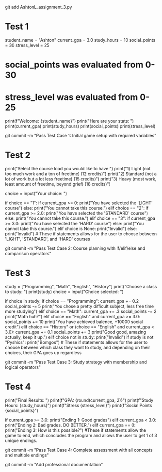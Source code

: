 git add AshtonL_assignment_3.py

# Test 1
student_name = "Ashton"
current_gpa = 3.0
study_hours = 10
social_points = 30
stress_level = 25
# social_points was evaluated from 0-30
# stress_level was evaluated from 0-25
print(f"Welcome: {student_name}")
print("Here are your stats: ")
print(current_gpa)
print(study_hours)
print(social_points)
print(stress_level)

git commit -m "Pass Test Case 1: Initial game setup with required variables"

# Test 2
print("Select the course load you would like to have:")
print("1) Light (not too much work and a ton of freetime) (12 credits)")
print("2) Standard (not a lot of work but a lot less freetime) (15 credits)")
print("3) Heavy (most work, least amount of freetime, beyond grief) (18 credits)")

choice = input("Your choice: ")

if choice == "1":
    if current_gpa >= 0:
        print("You have selected the 'LIGHT' course")
    else:
        print("You cannot take this course.")
elif choice == "2":
    if current_gpa >= 2.0:
        print("You have selected the 'STANDARD' course")
    else:
        print("You cannot take this course.")
elif choice == "3":
    if current_gpa >= 3.0:
        print("You have selected the 'HARD' course")
    else:
        print("You cannot take this course.")
elif choice is None:
    print("Invalid")
else:
    print("Invalid")
    # These if statements allows for the user to choose between 'LIGHT', 'STANDARD', and 'HARD' courses

git commit -m "Pass Test Case 2: Course planning with if/elif/else and comparison operators"

# Test 3
study = ["Programming", "Math", "English", "History"]
print("Choose a class to study: ")
print(study)
choice = input("Choice selected: ")

if choice in study:
    if choice == "Programming":
        current_gpa += 0.2
        social_points -= 5
        print("You chose a pretty difficult subject, less free time more studying")
    elif choice == "Math":
        current_gpa += .3
        social_points -= 2
        print("Math huh?")
    elif choice == "English" and current_gpa >= 3.0:
        social_points += 10
        print("You have achieved balence, +10000 social credit")
    elif choice == "History" or (choice == "English" and current_gpa < 3.0):
        current_gpa += 0.1
        social_points += 3
        print("Good good, amazing actually, keep it up.")
    elif choice not in study:
        print("Invalid")
if study is not "Pyshics":
    print("Bomgos")
    # These if statements allows for the user to choose between which class they want to study, and depending on their choices, their GPA goes up regardless

git commit -m "Pass Test Case 3: Study strategy with membership and logical operators"

  # Test 4
  print("Final Results: ")
print(f"GPA: {round(current_gpa, 2)}")
print(f"Study Hours: {study_hours}")
print(f"Stress {stress_level}")
print(f"Social Points {social_points}")

if current_gpa >= 3.0:
    print("Ending 1: Good grades")
elif current_gpa < 3.0:
    print("Ending 2: Bad grades. DO BETTER.")
elif current_gpa == 0:
    print("Ending 3: How is this possible?")
  #These if statements allow the game to end, which concludes the program and allows the user to get 1 of 3 unique endings.

git commit -m "Pass Test Case 4: Complete assessment with all concepts and multiple endings"

git commit -m "Add professional documentation"
  
